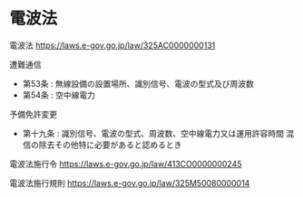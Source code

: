 # 電波法

電波法
https://laws.e-gov.go.jp/law/325AC0000000131

遭難通信
- 第53条 : 無線設備の設置場所、識別信号、電波の型式及び周波数
- 第54条 : 空中線電力

予備免許変更
- 第十九条 : 識別信号、電波の型式、周波数、空中線電力又は運用許容時間  混信の除去その他特に必要があると認めるとき

電波法施行令
https://laws.e-gov.go.jp/law/413CO0000000245

電波法施行規則
https://laws.e-gov.go.jp/law/325M50080000014
